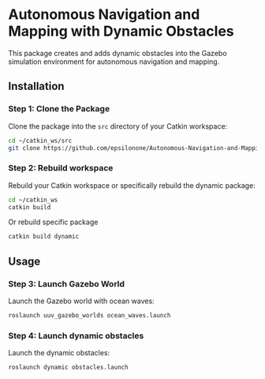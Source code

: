 # Autonomous Navigation and Mapping with Dynamic Obstacles

This package creates and adds dynamic obstacles into the Gazebo simulation environment for autonomous navigation and mapping.

## Installation

### Step 1: Clone the Package

Clone the package into the `src` directory of your Catkin workspace:

```bash
cd ~/catkin_ws/src
git clone https://github.com/epsilonone/Autonomous-Navigation-and-Mapping.git
```

### Step 2: Rebuild workspace

Rebuild your Catkin workspace or specifically rebuild the dynamic package:

```bash
cd ~/catkin_ws
catkin build
```
Or rebuild specific package

```bash
catkin build dynamic
```
## Usage

### Step 3: Launch Gazebo World

Launch the Gazebo world with ocean waves:

```bash
roslaunch uuv_gazebo_worlds ocean_waves.launch
```

### Step 4: Launch dynamic obstacles

Launch the dynamic obstacles:

```bash
roslaunch dynamic obstacles.launch
```









